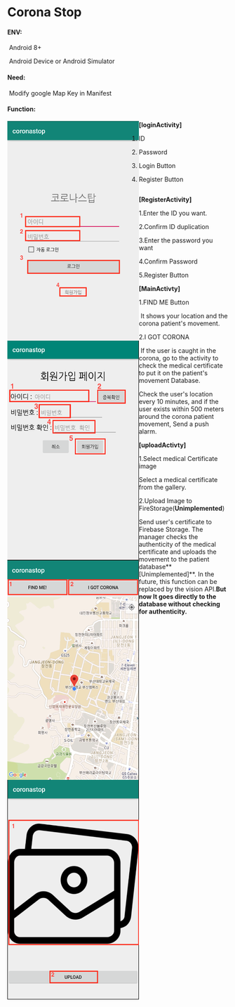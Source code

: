 # Corona Stop

#### ENV:

​			Android 8+ 

​			Android Device or Android Simulator

#### Need:

​			Modify google Map Key in Manifest

#### Function:

<img src="/img/login.png" align="left" alt="login" width="300" height="500" />**[loginActivity]**

  1.  ID

2. Password

3. Login Button 

4. Register Button
##           
##  
##  
##  
## 
##  
##  
##  
##  
##  
##  
<img src="/img/register.png" align="left" alt="register" width="300" height="500"/>**[RegisterActivity]**

1.Enter the ID you want.
  
2.Confirm ID duplication
  
3.Enter the password you want
  
4.Confirm Password
  
5.Register Button
  
  
  
  
  
  
  
  
  
  
  
  
  
  
  
  
  
<img src="/img/main.png" align ="left" alt="main" width="300" height="500"/>**[MainActivty]**

1.FIND ME Button
  
​	It shows your location and the corona patient's movement.
  
2.I GOT CORONA
  
​	If the user is caught in the corona, go to the activity to check the medical certificate to put it on the patient's movement Database.
  
Check the user's location every 10 minutes, and if the user exists within 500 meters around the corona patient movement,
Send a push alarm.
  
  
  
  
  
  
  
  
  
  
  
  
  
  
  
  
  
  
  
<img src="/img/upload.png" align="left" alt="upload" width="300" height="500"/>**[uploadActivty]**

1.Select medical Certificate image

Select a medical certificate from the gallery.
  
  
  
2.Upload Image to FireStorage(**Unimplemented**)
  
Send user's certificate to Firebase Storage. The manager checks the authenticity of the medical certificate and uploads the movement to the patient database**[Unimplemented]**. In the future, this function can be replaced by the vision API.**But now It goes directly to the database without checking for authenticity.**
  






















